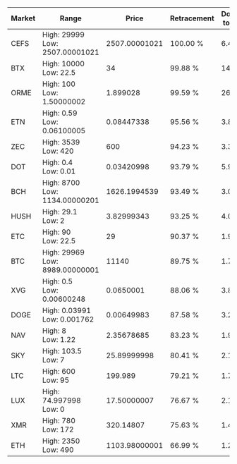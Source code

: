 | Market | Range | Price| Retracement | Doubles to 50% |
| --- | --- | --- | --- | --- |
| CEFS | High: 29999<br />Low: 2507.00001021 | 2507.00001021 | 100.00 % | 6.48 |
| BTX | High: 10000<br />Low: 22.5 | 34 | 99.88 % | 147.39 |
| ORME | High: 100<br />Low: 1.50000002 | 1.899028 | 99.59 % | 26.72 |
| ETN | High: 0.59<br />Low: 0.06100005 | 0.08447338 | 95.56 % | 3.85 |
| ZEC | High: 3539<br />Low: 420 | 600 | 94.23 % | 3.30 |
| DOT | High: 0.4<br />Low: 0.01 | 0.03420998 | 93.79 % | 5.99 |
| BCH | High: 8700<br />Low: 1134.00000201 | 1626.1994539 | 93.49 % | 3.02 |
| HUSH | High: 29.1<br />Low: 2 | 3.82999343 | 93.25 % | 4.06 |
| ETC | High: 90<br />Low: 22.5 | 29 | 90.37 % | 1.94 |
| BTC | High: 29969<br />Low: 8989.00000001 | 11140 | 89.75 % | 1.75 |
| XVG | High: 0.5<br />Low: 0.00600248 | 0.0650001 | 88.06 % | 3.89 |
| DOGE | High: 0.03991<br />Low: 0.001762 | 0.00649983 | 87.58 % | 3.21 |
| NAV | High: 8<br />Low: 1.22 | 2.35678685 | 83.23 % | 1.96 |
| SKY | High: 103.5<br />Low: 7 | 25.89999998 | 80.41 % | 2.13 |
| LTC | High: 600<br />Low: 95 | 199.989 | 79.21 % | 1.74 |
| LUX | High: 74.997998<br />Low: 0 | 17.50000007 | 76.67 % | 2.14 |
| XMR | High: 780<br />Low: 172 | 320.14807 | 75.63 % | 1.49 |
| ETH | High: 2350<br />Low: 490 | 1103.98000001 | 66.99 % | 1.29 |
